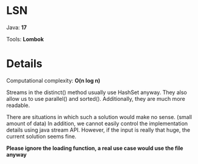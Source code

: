 # LSN

Java: **17**

Tools: **Lombok**

# Details

Computational complexity: **O(n log n)**

Streams in the distinct() method usually use HashSet anyway.
They also allow us to use parallel() and sorted().
Additionally, they are much more readable.

There are situations in which such a solution would make no sense. (small amount of data)
In addition, we cannot easily control the implementation details using java stream API.
However, if the input is really that huge, the current solution seems fine.

**Please ignore the loading function, a real use case would use the file anyway**
